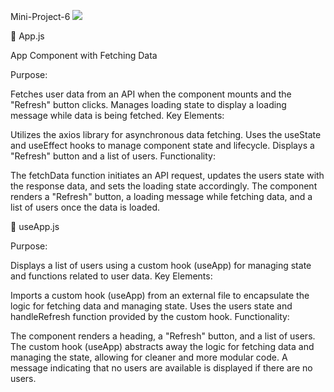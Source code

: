 Mini-Project-6
<a href="https://codeclimate.com/github/Sukhmandeep04/ProjectsMini/maintainability"><img src="https://api.codeclimate.com/v1/badges/88d8c12f03478b996b4d/maintainability" /></a>

📘 App.js

App Component with Fetching Data

Purpose:

Fetches user data from an API when the component mounts and the "Refresh" button clicks.
Manages loading state to display a loading message while data is being fetched.
Key Elements:

Utilizes the axios library for asynchronous data fetching.
Uses the useState and useEffect hooks to manage component state and lifecycle.
Displays a "Refresh" button and a list of users.
Functionality:

The fetchData function initiates an API request, updates the users state with the response data, and sets the loading state accordingly.
The component renders a "Refresh" button, a loading message while fetching data, and a list of users once the data is loaded.

📘 useApp.js

Purpose:

Displays a list of users using a custom hook (useApp) for managing state and functions related to user data.
Key Elements:

Imports a custom hook (useApp) from an external file to encapsulate the logic for fetching data and managing state.
Uses the users state and handleRefresh function provided by the custom hook.
Functionality:

The component renders a heading, a "Refresh" button, and a list of users.
The custom hook (useApp) abstracts away the logic for fetching data and managing the state, allowing for cleaner and more modular code.
A message indicating that no users are available is displayed if there are no users.
